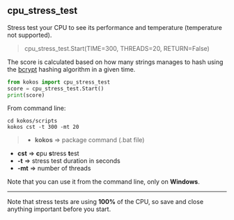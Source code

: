 ## cpu_stress_test
Stress test your CPU to see its performance and temperature (temperature not supported).

> cpu_stress_test.Start(TIME=300, THREADS=20, RETURN=False)

The score is calculated based on how many strings manages to hash using the [bcrypt](https://www.google.com/search?q=bcrypt "bcrypt") hashing algorithm in a given time.

```python
from kokos import cpu_stress_test
score = cpu_stress_test.Start()
print(score)
```
From command line:
```
cd kokos/scripts
kokos cst -t 300 -mt 20
```

>* **kokos** => package command (.bat file)
* **cst** => **c**pu **s**tress **t**est
* **-t** => stress test duration in seconds
* **-mt** => number of threads

Note that you can use it from the command line, only on **Windows**.

---
Note that stress tests are using **100%** of the CPU, so save and close anything important before you start.
